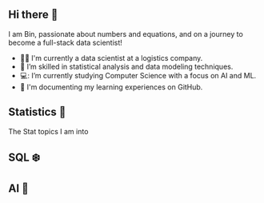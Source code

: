 ## Hi there 👋

I am Bin, passionate about numbers and equations, and on a journey to become a full-stack data scientist!
- :woman_technologist: I'm currently a data scientist at a logistics company.
- 🌱 I’m skilled in statistical analysis and data modeling techniques.
- 💻: I’m currently studying Computer Science with a focus on AI and ML.
- :pencil: I'm documenting my learning experiences on GitHub.


## Statistics 🧮

The Stat topics I am into 

## SQL ❄️

## AI 🤖

<!--
**BinLi8256/BinLi8256** is a ✨ _special_ ✨ repository because its `README.md` (this file) appears on your GitHub profile.


Here are some ideas to get you started:

- 🔭 I’m currently working on ...
- 🌱 I’m currently learning ...
- 👯 I’m looking to collaborate on ...
- 🤔 I’m looking for help with ...
- 💬 Ask me about ...
- 📫 How to reach me: ...
- 😄 Pronouns: ...
- ⚡ Fun fact: ...
-->
